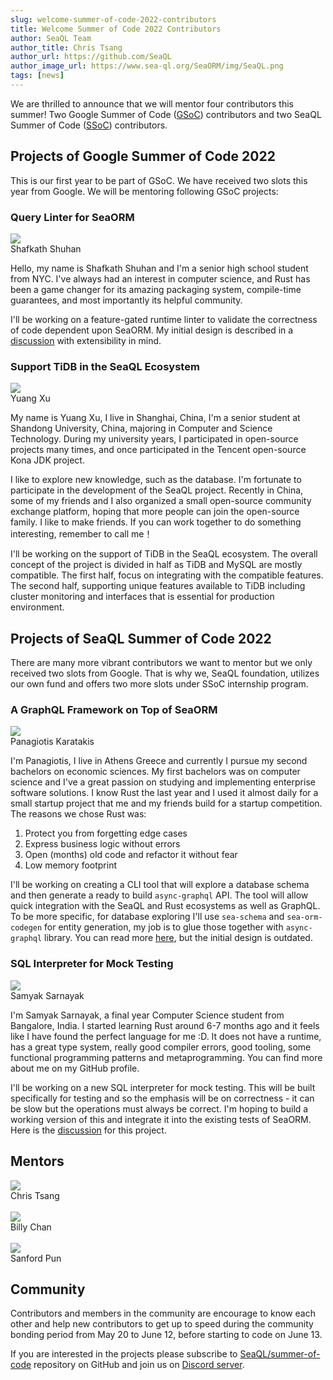 ```yaml
---
slug: welcome-summer-of-code-2022-contributors
title: Welcome Summer of Code 2022 Contributors
author: SeaQL Team
author_title: Chris Tsang
author_url: https://github.com/SeaQL
author_image_url: https://www.sea-ql.org/SeaORM/img/SeaQL.png
tags: [news]
---
```


We are thrilled to announce that we will mentor four contributors this summer! Two Google Summer of Code ([GSoC](https://summerofcode.withgoogle.com/)) contributors and two SeaQL Summer of Code ([SSoC](https://github.com/SeaQL/summer-of-code)) contributors.

## Projects of Google Summer of Code 2022

This is our first year to be part of GSoC. We have received two slots this year from Google. We will be mentoring following GSoC projects:

### Query Linter for SeaORM

<div class="row">
    <div class="col col--12 margin-bottom--md">
        <div class="avatar">
            <a class="avatar__photo-link avatar__photo" href="https://github.com/kirawi">
                <img src="https://avatars.githubusercontent.com/u/67773714?v=4" />
            </a>
            <div class="avatar__intro">
                <div class="avatar__name">
                    Shafkath Shuhan
                </div>
            </div>
        </div>
    </div>
</div>

Hello, my name is Shafkath Shuhan and I'm a senior high school student from NYC. I've always had an interest in computer science, and Rust has been a game changer for its amazing packaging system, compile-time guarantees, and most importantly its helpful community.

I'll be working on a feature-gated runtime linter to validate the correctness of code dependent upon SeaORM. My initial design is described in a [discussion](https://github.com/SeaQL/summer-of-code/discussions/13) with extensibility in mind.

### Support TiDB in the SeaQL Ecosystem

<div class="row">
    <div class="col col--12 margin-bottom--md">
        <div class="avatar">
            <a class="avatar__photo-link avatar__photo" href="https://github.com/itwaiX">
                <img src="https://avatars.githubusercontent.com/u/44227947?v=4" />
            </a>
            <div class="avatar__intro">
                <div class="avatar__name">
                    Yuang Xu
                </div>
            </div>
        </div>
    </div>
</div>

My name is Yuang Xu, I live in Shanghai, China, I'm a senior student at Shandong University, China, majoring in Computer and Science Technology. During my university years, I participated in open-source projects many times, and once participated in the Tencent open-source Kona JDK project.

I like to explore new knowledge, such as the database. I'm fortunate to participate in the development of the SeaQL project. Recently in China, some of my friends and I also organized a small open-source community exchange platform, hoping that more people can join the open-source family. I like to make friends. If you can work together to do something interesting, remember to call me！

I'll be working on the support of TiDB in the SeaQL ecosystem. The overall concept of the project is divided in half as TiDB and MySQL are mostly compatible. The first half, focus on integrating with the compatible features. The second half, supporting unique features available to TiDB including cluster monitoring and interfaces that is essential for production environment.

## Projects of SeaQL Summer of Code 2022

There are many more vibrant contributors we want to mentor but we only received two slots from Google. That is why we, SeaQL foundation, utilizes our own fund and offers two more slots under SSoC internship program.

### A GraphQL Framework on Top of SeaORM

<div class="row">
    <div class="col col--12 margin-bottom--md">
        <div class="avatar">
            <a class="avatar__photo-link avatar__photo" href="https://github.com/karatakis">
                <img src="https://avatars.githubusercontent.com/u/7329022?v=4" />
            </a>
            <div class="avatar__intro">
                <div class="avatar__name">
                    Panagiotis Karatakis
                </div>
            </div>
        </div>
    </div>
</div>

I'm Panagiotis, I live in Athens Greece and currently I pursue my second bachelors on economic sciences. My first bachelors was on computer science and I've a great passion on studying and implementing enterprise software solutions. I know Rust the last year and I used it almost daily for a small startup project that me and my friends build for a startup competition. The reasons we chose Rust was:

1. Protect you from forgetting edge cases
2. Express business logic without errors
3. Open (months) old code and refactor it without fear
4. Low memory footprint

I'll be working on creating a CLI tool that will explore a database schema and then generate a ready to build `async-graphql` API. The tool will allow quick integration with the SeaQL and Rust ecosystems as well as GraphQL. To be more specific, for database exploring I'll use `sea-schema` and `sea-orm-codegen` for entity generation, my job is to glue those together with `async-graphql` library. You can read more [here](https://github.com/SeaQL/summer-of-code/discussions/12), but the initial design is outdated.

### SQL Interpreter for Mock Testing

<div class="row">
    <div class="col col--12 margin-bottom--md">
        <div class="avatar">
            <a class="avatar__photo-link avatar__photo" href="https://github.com/Samyak2">
                <img src="https://avatars.githubusercontent.com/u/34161949?v=4" />
            </a>
            <div class="avatar__intro">
                <div class="avatar__name">
                    Samyak Sarnayak
                </div>
            </div>
        </div>
    </div>
</div>

I'm Samyak Sarnayak, a final year Computer Science student from Bangalore, India. I started learning Rust around 6-7 months ago and it feels like I have found the perfect language for me :D. It does not have a runtime, has a great type system, really good compiler errors, good tooling, some functional programming patterns and metaprogramming. You can find more about me on my GitHub profile.

I'll be working on a new SQL interpreter for mock testing. This will be built specifically for testing and so the emphasis will be on correctness - it can be slow but the operations must always be correct. I'm hoping to build a working version of this and integrate it into the existing tests of SeaORM. Here is the [discussion](https://github.com/SeaQL/summer-of-code/discussions/11) for this project.

## Mentors

<div class="row">
    <div class="col col--12 margin-bottom--md">
        <div class="avatar">
            <a class="avatar__photo-link avatar__photo" href="https://github.com/tyt2y3">
                <img src="https://avatars.githubusercontent.com/u/1782664?v=4" />
            </a>
            <div class="avatar__intro">
                <div class="avatar__name">
                    Chris Tsang
                </div>
            </div>
        </div>
    </div>
</div>

<br/>

<div class="row">
    <div class="col col--12 margin-bottom--md">
        <div class="avatar">
            <a class="avatar__photo-link avatar__photo" href="https://github.com/billy1624">
                <img src="https://avatars.githubusercontent.com/u/30400950?v=4" />
            </a>
            <div class="avatar__intro">
                <div class="avatar__name">
                    Billy Chan
                </div>
            </div>
        </div>
    </div>
</div>

<br/>

<div class="row">
    <div class="col col--12 margin-bottom--md">
        <div class="avatar">
            <a class="avatar__photo-link avatar__photo" href="https://github.com/shpun817">
                <img src="https://avatars.githubusercontent.com/u/47468266?v=4" />
            </a>
            <div class="avatar__intro">
                <div class="avatar__name">
                    Sanford Pun
                </div>
            </div>
        </div>
    </div>
</div>

## Community

Contributors and members in the community are encourage to know each other and help new contributors to get up to speed during the community bonding period from May 20 to June 12, before starting to code on June 13.

If you are interested in the projects please subscribe to [SeaQL/summer-of-code](https://github.com/SeaQL/summer-of-code) repository on GitHub and join us on [Discord server](https://discord.com/invite/uCPdDXzbdv).
